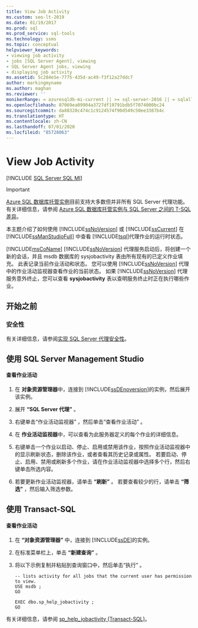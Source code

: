 ```yaml
---
title: View Job Activity
ms.custom: seo-lt-2019
ms.date: 01/19/2017
ms.prod: sql
ms.prod_service: sql-tools
ms.technology: ssms
ms.topic: conceptual
helpviewer_keywords:
- viewing job activity
- jobs [SQL Server Agent], viewing
- SQL Server Agent jobs, viewing
- displaying job activity
ms.assetid: 5c284e5e-7775-435d-ac49-f3f12a27ddc7
author: markingmyname
ms.author: maghan
ms.reviewer: ''
monikerRange: = azuresqldb-mi-current || >= sql-server-2016 || = sqlallproducts-allversions
ms.openlocfilehash: 07069ea09904a3727df19791bdb5f7074000bc24
ms.sourcegitcommit: da88320c474c1c9124574f90d549c50ee3387b4c
ms.translationtype: HT
ms.contentlocale: zh-CN
ms.lasthandoff: 07/01/2020
ms.locfileid: "85728063"
---
```

# <a name="view-job-activity"></a>View Job Activity
[!INCLUDE [SQL Server SQL MI](../../includes/applies-to-version/sql-asdbmi.md)]

> [!IMPORTANT]  
> [Azure SQL 数据库托管实例](https://docs.microsoft.com/azure/sql-database/sql-database-managed-instance)目前支持大多数但并非所有 SQL Server 代理功能。 有关详细信息，请参阅 [Azure SQL 数据库托管实例与 SQL Server 之间的 T-SQL 差异](https://docs.microsoft.com/azure/sql-database/sql-database-managed-instance-transact-sql-information#sql-server-agent)。

本主题介绍了如何使用 [!INCLUDE[ssNoVersion](../../includes/ssnoversion-md.md)] 或 [!INCLUDE[ssCurrent](../../includes/sscurrent-md.md)] 在 [!INCLUDE[ssManStudioFull](../../includes/ssmanstudiofull-md.md)] 中查看 [!INCLUDE[tsql](../../includes/tsql-md.md)]代理作业的运行时状态。  
  
[!INCLUDE[msCoName](../../includes/msconame_md.md)] [!INCLUDE[ssNoVersion](../../includes/ssnoversion-md.md)] 代理服务启动后，将创建一个新的会话，并且 msdb  数据库的 sysjobactivity  表由所有现有的已定义作业填充。 此表记录当前作业活动和状态。 您可以使用 [!INCLUDE[ssNoVersion](../../includes/ssnoversion-md.md)] 代理中的作业活动监视器查看作业的当前状态。 如果 [!INCLUDE[ssNoVersion](../../includes/ssnoversion-md.md)] 代理服务意外终止，您可以查看 **sysjobactivity** 表以查明服务终止时正在执行哪些作业。  
  
## <a name="before-you-begin"></a>开始之前  
  
### <a name="security"></a><a name="Security"></a>安全性  
有关详细信息，请参阅[实现 SQL Server 代理安全性](../../ssms/agent/implement-sql-server-agent-security.md)。  
  
## <a name="using-sql-server-management-studio"></a><a name="SSMS"></a>使用 SQL Server Management Studio  
  
#### <a name="to-view-job-activity"></a>查看作业活动  
  
1.  在 **对象资源管理器**中，连接到 [!INCLUDE[ssDEnoversion](../../includes/ssdenoversion_md.md)]的实例，然后展开该实例。  
  
2.  展开 **“SQL Server 代理”** 。  
  
3.  右键单击“作业活动监视器”  ，然后单击“查看作业活动”  。  
  
4.  在 **作业活动监视器**中，可以查看为此服务器定义的每个作业的详细信息。  
  
5.  右键单击一个作业以启动、停止、启用或禁用该作业，按照作业活动监视器中的显示刷新状态，删除该作业，或者查看其历史记录或属性。  若要启动、停止、启用、禁用或刷新多个作业，请在作业活动监视器中选择多个行，然后右键单击所选内容。  
  
6.  若要更新作业活动监视器，请单击 **“刷新”** 。 若要查看较少的行，请单击 **“筛选”** ，然后输入筛选参数。  
  
## <a name="using-transact-sql"></a><a name="TSQL"></a>使用 Transact-SQL  
  
#### <a name="to-view-job-activity"></a>查看作业活动  
  
1.  在 **“对象资源管理器”** 中，连接到 [!INCLUDE[ssDE](../../includes/ssde_md.md)]的实例。  
  
2.  在标准菜单栏上，单击 **“新建查询”** 。  
  
3.  将以下示例复制并粘贴到查询窗口中，然后单击“执行”  。  
  
    ```  
    -- lists activity for all jobs that the current user has permission to view.  
    USE msdb ;  
    GO  
  
    EXEC dbo.sp_help_jobactivity ;  
    GO  
    ```  
  
有关详细信息，请参阅 [sp_help_jobactivity (Transact-SQL)](https://msdn.microsoft.com/d344864f-b4d3-46b1-8933-b81dec71f511)。  
  
